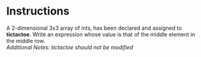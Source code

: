 # Instructions

A 2-dimensional 3x3 array of ints, has been declared and assigned to **tictactoe**. Write an expression whose value is that of the middle element in the middle row.  
*Additional Notes: tictactoe should not be modified*
